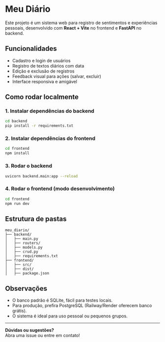 # Meu Diário

Este projeto é um sistema web para registro de sentimentos e experiências pessoais, desenvolvido com **React + Vite** no frontend e **FastAPI** no backend.

## Funcionalidades

- Cadastro e login de usuários
- Registro de textos diários com data
- Edição e exclusão de registros
- Feedback visual para ações (salvar, excluir)
- Interface responsiva e amigável

## Como rodar localmente

### 1. Instalar dependências do backend

```bash
cd backend
pip install -r requirements.txt
```

### 2. Instalar dependências do frontend

```bash
cd frontend
npm install
```

### 3. Rodar o backend

```bash
uvicorn backend.main:app --reload
```

### 4. Rodar o frontend (modo desenvolvimento)

```bash
cd frontend
npm run dev
```

## Estrutura de pastas

```
meu_diario/
├── backend/
│   ├── main.py
│   ├── routers/
│   ├── models.py
│   ├── crud.py
│   ├── requirements.txt
├── frontend/
│   ├── src/
│   ├── dist/
│   ├── package.json
```

## Observações

- O banco padrão é SQLite, fácil para testes locais.
- Para produção, prefira PostgreSQL (Railway/Render oferecem banco grátis).
- O sistema é ideal para uso pessoal ou pequenos grupos.

---

**Dúvidas ou sugestões?**  
Abra uma issue ou entre em contato!
